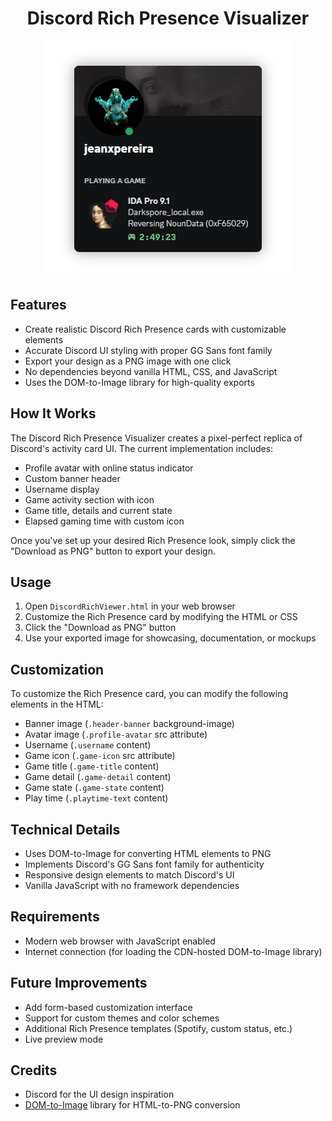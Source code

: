 <h1 align="center">Discord Rich Presence Visualizer</h1>
<p align="center"><img src ="res/preview.png" /></p>

## Features

- Create realistic Discord Rich Presence cards with customizable elements
- Accurate Discord UI styling with proper GG Sans font family
- Export your design as a PNG image with one click
- No dependencies beyond vanilla HTML, CSS, and JavaScript
- Uses the DOM-to-Image library for high-quality exports

## How It Works

The Discord Rich Presence Visualizer creates a pixel-perfect replica of Discord's activity card UI. The current implementation includes:

- Profile avatar with online status indicator
- Custom banner header
- Username display
- Game activity section with icon
- Game title, details and current state
- Elapsed gaming time with custom icon

Once you've set up your desired Rich Presence look, simply click the "Download as PNG" button to export your design.

## Usage

1. Open `DiscordRichViewer.html` in your web browser
2. Customize the Rich Presence card by modifying the HTML or CSS
3. Click the "Download as PNG" button
4. Use your exported image for showcasing, documentation, or mockups

## Customization

To customize the Rich Presence card, you can modify the following elements in the HTML:

- Banner image (`.header-banner` background-image)
- Avatar image (`.profile-avatar` src attribute)
- Username (`.username` content)
- Game icon (`.game-icon` src attribute)
- Game title (`.game-title` content)
- Game detail (`.game-detail` content)
- Game state (`.game-state` content)
- Play time (`.playtime-text` content)

## Technical Details

- Uses DOM-to-Image for converting HTML elements to PNG
- Implements Discord's GG Sans font family for authenticity
- Responsive design elements to match Discord's UI
- Vanilla JavaScript with no framework dependencies

## Requirements

- Modern web browser with JavaScript enabled
- Internet connection (for loading the CDN-hosted DOM-to-Image library)

## Future Improvements

- Add form-based customization interface
- Support for custom themes and color schemes
- Additional Rich Presence templates (Spotify, custom status, etc.)
- Live preview mode

## Credits

- Discord for the UI design inspiration
- [DOM-to-Image](https://github.com/tsayen/dom-to-image) library for HTML-to-PNG conversion